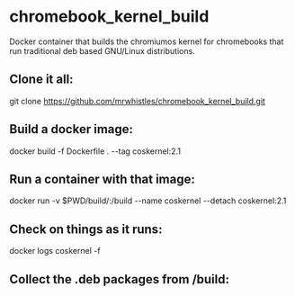 # chromebook_kernel_build
 Docker container that builds the chromiumos kernel for chromebooks that run traditional deb based GNU/Linux distributions.



## Clone it all:

git clone https://github.com/mrwhistles/chromebook_kernel_build.git


## Build a docker image:

docker build -f Dockerfile . --tag coskernel:2.1



## Run a container with that image:

docker run -v $PWD/build/:/build --name coskernel --detach coskernel:2.1


## Check on things as it runs:

docker logs coskernel -f


## Collect the .deb packages from /build:

